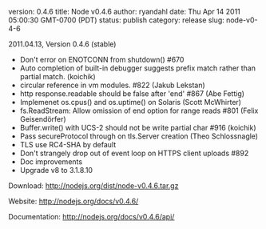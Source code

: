 version: 0.4.6
title: Node v0.4.6
author: ryandahl
date: Thu Apr 14 2011 05:00:30 GMT-0700 (PDT)
status: publish
category: release
slug: node-v0-4-6

2011.04.13, Version 0.4.6 (stable)
<ul><li> Don't error on ENOTCONN from shutdown() #670
<li> Auto completion of built-in debugger suggests prefix match rather than partial match. (koichik)
<li> circular reference in vm modules. #822 (Jakub Lekstan)
<li> http response.readable should be false after 'end' #867 (Abe Fettig)
<li> Implemenet os.cpus() and os.uptime() on Solaris (Scott McWhirter)
<li> fs.ReadStream: Allow omission of end option for range reads #801 (Felix Geisendörfer)
<li> Buffer.write() with UCS-2 should not be write partial char #916 (koichik)
<Li> Pass secureProtocol through on tls.Server creation (Theo Schlossnagle)
<li> TLS use RC4-SHA by default
<li> Don't strangely drop out of event loop on HTTPS client uploads #892
<li> Doc improvements
<li> Upgrade v8 to 3.1.8.10</ul>

Download: <a href="http://nodejs.org/dist/node-v0.4.6.tar.gz">http://nodejs.org/dist/node-v0.4.6.tar.gz</a>

Website: <a href="http://nodejs.org/docs/v0.4.6/">http://nodejs.org/docs/v0.4.6/</a>

Documentation: <a href="http://nodejs.org/docs/v0.4.6/api/">http://nodejs.org/docs/v0.4.6/api/</a>
